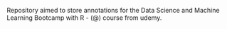 Repository aimed to store annotations for the Data Science and Machine Learning Bootcamp with R - (@) course from udemy.
